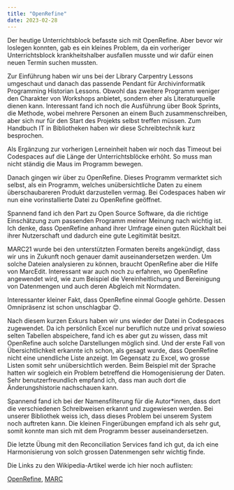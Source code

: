 ```yaml
---
title: "OpenRefine"
date: 2023-02-28
---
```


Der heutige Unterrichtsblock befasste sich mit OpenRefine. Aber bevor wir loslegen konnten, gab es ein kleines Problem, da ein vorheriger Unterrichtsblock krankheitshalber ausfallen musste und wir dafür einen neuen Termin suchen mussten.

Zur Einführung haben wir uns bei der Library Carpentry Lessons umgeschaut und danach das passende Pendant für Archivinformatik Programming Historian Lessons. Obwohl das zweitere Programm weniger den Charakter von Workshops anbietet, sondern eher als Literaturquelle dienen kann. Interessant fand ich noch die Ausführung über Book Sprints, die Methode, wobei mehrere Personen an einem Buch zusammenschreiben, aber sich nur für den Start des Projekts selbst treffen müssen. Zum Handbuch IT in Bibliotheken haben wir diese Schreibtechnik kurz besprochen.

Als Ergänzung zur vorherigen Lerneinheit haben wir noch das Timeout bei Codespaces auf die Länge der Unterrichtsblöcke erhöht. So muss man nicht ständig die Maus im Programm bewegen.

Danach gingen wir über zu OpenRefine. Dieses Programm vermarktet sich selbst, als ein Programm, welches unübersichtliche Daten zu einem überschaubareren Produkt darzustellen vermag. Bei Codespaces haben wir nun eine vorinstallierte Datei zu OpenRefine geöffnet.

Spannend fand ich den Part zu Open Source Software, da die richtige Einschätzung zum passenden Programm meiner Meinung nach wichtig ist. Ich denke, dass OpenRefine anhand ihrer Umfrage einen guten Rückhalt bei ihrer Nutzerschaft und dadurch eine gute Legitimität besitzt.

MARC21 wurde bei den unterstützten Formaten bereits angekündigt, dass wir uns in Zukunft noch genauer damit auseinandersetzen werden. Um solche Dateien analysieren zu können, braucht OpenRefine aber die Hilfe von MarcEdit. Interessant war auch noch zu erfahren, wo OpenRefine angewendet wird, wie zum Beispiel die Vereinheitlichung und Bereinigung von Datenmengen und auch deren Abgleich mit Normdaten.

Interessanter kleiner Fakt, dass OpenRefine einmal Google gehörte. Dessen Omnipräsenz ist schon unschlagbar 😊.

Nach diesem kurzen Exkurs haben wir uns wieder der Datei in Codespaces zugewendet. Da ich persönlich Excel nur beruflich nutze und privat sowieso selten Tabellen abspeichere, fand ich es aber gut zu wissen, dass mit OpenRefine auch solche Darstellungen möglich sind. Und der erste Fall von Übersichtlichkeit erkannte ich schon, als gesagt wurde, dass OpenRefine nicht eine unendliche Liste anzeigt. Im Gegensatz zu Excel, wo grosse Listen somit sehr unübersichtlich werden. Beim Beispiel mit der Sprache hatten wir sogleich ein Problem betreffend die Homogenisierung der Daten. Sehr benutzerfreundlich empfand ich, dass man auch dort die Änderungshistorie nachschauen kann.

Spannend fand ich bei der Namensfilterung für die Autor*innen, dass dort die verschiedenen Schreibweisen erkannt und zugewiesen werden. Bei unserer Bibliothek weiss ich, dass dieses Problem bei unserem System noch auftreten kann. Die kleinen Fingerübungen empfand ich als sehr gut, somit konnte man sich mit dem Programm besser auseinandersetzen.

Die letzte Übung mit den Reconciliation Services fand ich gut, da ich eine Harmonisierung von solch grossen Datenmengen sehr wichtig finde.

Die Links zu den Wikipedia-Artikel werde ich hier noch auflisten:

[OpenRefine](https://de.wikipedia.org/wiki/OpenRefine),
[MARC](https://de.wikipedia.org/wiki/Machine-Readable_Cataloging)
